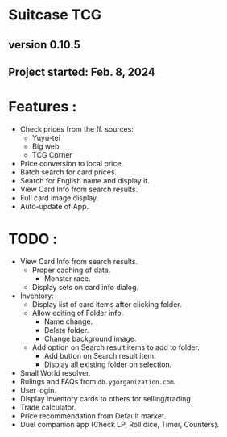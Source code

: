 # Suitcase TCG
## version 0.10.5
## Project started: Feb. 8, 2024

# Features :
- Check prices from the ff. sources:
  - Yuyu-tei
  - Big web
  - TCG Corner
- Price conversion to local price.
- Batch search for card prices.
- Search for English name and display it.
- View Card Info from search results.
- Full card image display.
- Auto-update of App.

# TODO :
- View Card Info from search results.
  - Proper caching of data.
    - Monster race.
  - Display sets on card info dialog.
- Inventory:
  - Display list of card items after clicking folder.
  - Allow editing of Folder info.
    - Name change.
    - Delete folder.
    - Change background image.
  - Add option on Search result items to add to folder.
    - Add button on Search result item.
    - Display all existing folder on selection.
- Small World resolver.
- Rulings and FAQs from ``db.ygorganization.com``.
- User login.
- Display inventory cards to others for selling/trading.
- Trade calculator.
- Price recommendation from Default market.
- Duel companion app (Check LP, Roll dice, Timer, Counters).
